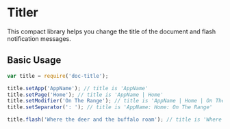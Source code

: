 # Titler

This compact library helps you change the title of the document and flash notification messages.

## Basic Usage

```javascript
var title = require('doc-title');

title.setApp('AppName'); // title is 'AppName'
title.setPage('Home'); // title is 'AppName | Home'
title.setModifier('On The Range'); // title is 'AppName | Home | On The Range'
title.setSeparator(': '); // title is 'AppName: Home: On The Range'

title.flash('Where the deer and the buffalo roam'); // title is 'Where the deer and the buffalo roam' for 5 seconds, then resets
```

